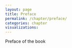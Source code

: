 ```yaml
---
layout: page
title: Preface
permalink: /chapter/preface/
categories: chapter
visualizations:
---
```


Preface of the book